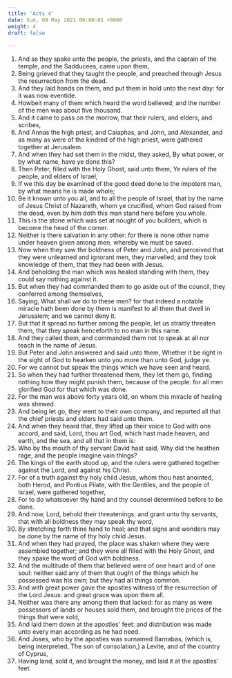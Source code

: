 ```yaml
---
title: 'Acts 4'
date: Sun, 09 May 2021 00:00:01 +0000
weight: 4
draft: false
  
---
```


1. And as they spake unto the people, the priests, and the captain of the temple, and the Sadducees, came upon them,
2. Being grieved that they taught the people, and preached through Jesus the resurrection from the dead.
3. And they laid hands on them, and put them in hold unto the next day: for it was now eventide.
4. Howbeit many of them which heard the word believed; and the number of the men was about five thousand.
5. And it came to pass on the morrow, that their rulers, and elders, and scribes,
6. And Annas the high priest, and Caiaphas, and John, and Alexander, and as many as were of the kindred of the high priest, were gathered together at Jerusalem.
7. And when they had set them in the midst, they asked, By what power, or by what name, have ye done this?
8. Then Peter, filled with the Holy Ghost, said unto them, Ye rulers of the people, and elders of Israel,
9. If we this day be examined of the good deed done to the impotent man, by what means he is made whole;
10. Be it known unto you all, and to all the people of Israel, that by the name of Jesus Christ of Nazareth, whom ye crucified, whom God raised from the dead, even by him doth this man stand here before you whole.
11. This is the stone which was set at nought of you builders, which is become the head of the corner.
12. Neither is there salvation in any other: for there is none other name under heaven given among men, whereby we must be saved.
13. Now when they saw the boldness of Peter and John, and perceived that they were unlearned and ignorant men, they marvelled; and they took knowledge of them, that they had been with Jesus.
14. And beholding the man which was healed standing with them, they could say nothing against it.
15. But when they had commanded them to go aside out of the council, they conferred among themselves,
16. Saying, What shall we do to these men? for that indeed a notable miracle hath been done by them is manifest to all them that dwell in Jerusalem; and we cannot deny it.
17. But that it spread no further among the people, let us straitly threaten them, that they speak henceforth to no man in this name.
18. And they called them, and commanded them not to speak at all nor teach in the name of Jesus.
19. But Peter and John answered and said unto them, Whether it be right in the sight of God to hearken unto you more than unto God, judge ye.
20. For we cannot but speak the things which we have seen and heard.
21. So when they had further threatened them, they let them go, finding nothing how they might punish them, because of the people: for all men glorified God for that which was done.
22. For the man was above forty years old, on whom this miracle of healing was shewed.
23. And being let go, they went to their own company, and reported all that the chief priests and elders had said unto them.
24. And when they heard that, they lifted up their voice to God with one accord, and said, Lord, thou art God, which hast made heaven, and earth, and the sea, and all that in them is:
25. Who by the mouth of thy servant David hast said, Why did the heathen rage, and the people imagine vain things?
26. The kings of the earth stood up, and the rulers were gathered together against the Lord, and against his Christ.
27. For of a truth against thy holy child Jesus, whom thou hast anointed, both Herod, and Pontius Pilate, with the Gentiles, and the people of Israel, were gathered together,
28. For to do whatsoever thy hand and thy counsel determined before to be done.
29. And now, Lord, behold their threatenings: and grant unto thy servants, that with all boldness they may speak thy word,
30. By stretching forth thine hand to heal; and that signs and wonders may be done by the name of thy holy child Jesus.
31. And when they had prayed, the place was shaken where they were assembled together; and they were all filled with the Holy Ghost, and they spake the word of God with boldness.
32. And the multitude of them that believed were of one heart and of one soul: neither said any of them that ought of the things which he possessed was his own; but they had all things common.
33. And with great power gave the apostles witness of the resurrection of the Lord Jesus: and great grace was upon them all.
34. Neither was there any among them that lacked: for as many as were possessors of lands or houses sold them, and brought the prices of the things that were sold,
35. And laid them down at the apostles' feet: and distribution was made unto every man according as he had need.
36. And Joses, who by the apostles was surnamed Barnabas, (which is, being interpreted, The son of consolation,) a Levite, and of the country of Cyprus,
37. Having land, sold it, and brought the money, and laid it at the apostles' feet.

